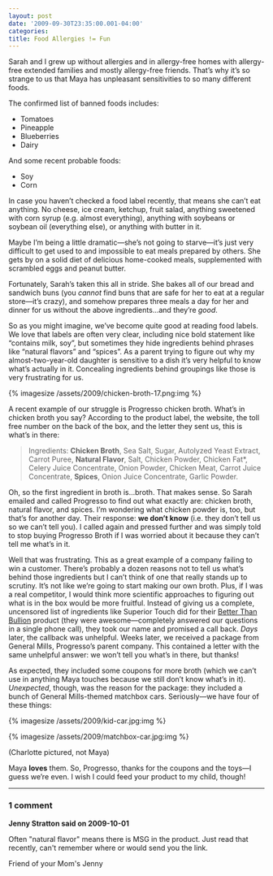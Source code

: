 ```yaml
---
layout: post
date: '2009-09-30T23:35:00.001-04:00'
categories:
title: Food Allergies != Fun
---
```


Sarah and I grew up without allergies and in allergy-free homes with allergy-free extended families and mostly allergy-free friends. That’s why it’s so strange to us that Maya has unpleasant sensitivities to so many different foods. 

The confirmed list of banned foods includes: 

* Tomatoes
* Pineapple
* Blueberries
* Dairy 


And some recent probable foods: 

* Soy
* Corn 

In case you haven’t checked a food label recently, that means she can’t eat anything. No cheese, ice cream, ketchup, fruit salad, anything sweetened with corn syrup (e.g. almost everything), anything with soybeans or soybean oil (everything else), or anything with butter in it.

Maybe I’m being a little dramatic—she’s not going to starve—it’s just very difficult to get used to and impossible to eat meals prepared by others. She gets by on a solid diet of delicious home-cooked meals, supplemented with scrambled eggs and peanut butter.

Fortunately, Sarah’s taken this all in stride. She bakes all of our bread and sandwich buns (you *cannot* find buns that are safe for her to eat at a regular store—it’s crazy), and somehow prepares three meals a day for her and dinner for us without the above ingredients...and they’re *good*.

So as you might imagine, we’ve become quite good at reading food labels. We love that labels are often very clear, including nice bold statement like “contains milk, soy”, but sometimes they hide ingredients behind phrases like “natural flavors” and “spices”. As a parent trying to figure out why my almost-two-year-old daughter is sensitive to a dish it’s very helpful to know what’s actually in it. Concealing ingredients behind groupings like those is very frustrating for us.

{% imagesize /assets/2009/chicken-broth-17.png:img %}

A recent example of our struggle is Progresso chicken broth. What’s in chicken broth you say? According to the product label, the website, the toll free number on the back of the box, and the letter they sent us, this is what’s in there:

> Ingredients: **Chicken Broth**, Sea Salt, Sugar, Autolyzed Yeast Extract, Carrot Puree, **Natural Flavor**, Salt, Chicken Powder, Chicken Fat*, Celery Juice Concentrate, Onion Powder, Chicken Meat, Carrot Juice Concentrate, **Spices**, Onion Juice Concentrate, Garlic Powder.

Oh, so the first ingredient in broth is...broth. That makes sense. So Sarah emailed and called Progresso to find out what exactly are: chicken broth, natural flavor, and spices. I’m wondering what chicken powder is, too, but that’s for another day. Their response: **we don’t know** (i.e. they don’t tell us so we can’t tell you). I called again and pressed further and was simply told to stop buying Progresso Broth if I was worried about it because they can’t tell me what’s in it.

Well that was frustrating. This as a great example of a company failing to win a customer. There’s probably a dozen reasons not to tell us what’s behind those ingredients but I can’t think of one that really stands up to scrutiny. It’s not like we’re going to start making our own broth. Plus, if I was a real competitor, I would think more scientific approaches to figuring out what is in the box would be more fruitful. Instead of giving us a complete, uncensored list of ingredients like Superior Touch did for their [Better Than Bullion](http://www.superiortouch.com/retail/products/better-than-bouillon) product (they were awesome—completely answered our questions in a single phone call), they took our name and promised a call back. *Days* later, the callback was unhelpful. Weeks later, we received a package from General Mills, Progresso’s parent company. This contained a letter with the same unhelpful answer: we won’t tell you what’s in there, but thanks! 

As expected, they included some coupons for more broth (which we can’t use in anything Maya touches because we still don’t know what’s in it). *Unexpected*, though, was the reason for the package: they included a bunch of General Mills-themed matchbox cars. Seriously—we have four of these things:  

{% imagesize /assets/2009/kid-car.jpg:img %}

{% imagesize /assets/2009/matchbox-car.jpg:img %}

(Charlotte pictured, not Maya)

Maya **loves** them. So, Progresso, thanks for the coupons and the toys—I guess we’re even. I wish I could feed your product to my child, though!

---

### 1 comment

**Jenny Stratton said on 2009-10-01**

Often "natural flavor" means there is MSG in the product.  Just read that recently, can't remember where or would send you the link.

Friend of your Mom's
Jenny

